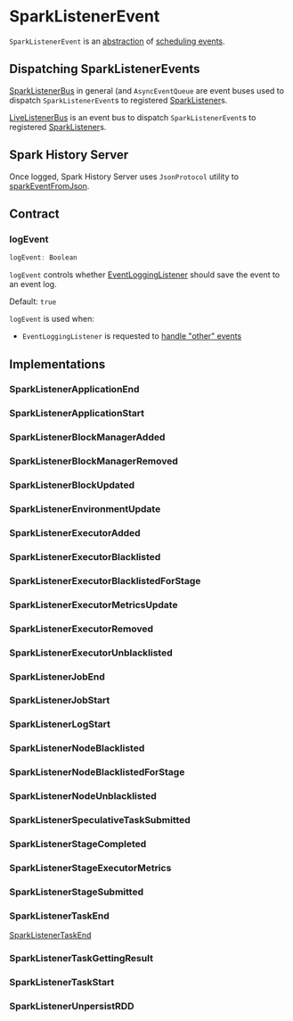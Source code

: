 # SparkListenerEvent

`SparkListenerEvent` is an [abstraction](#contract) of [scheduling events](#implementations).

## Dispatching SparkListenerEvents

[SparkListenerBus](SparkListenerBus.md) in general (and `AsyncEventQueue` are event buses used to dispatch `SparkListenerEvent`s to registered [SparkListener](SparkListenerInterface.md)s.

[LiveListenerBus](scheduler/LiveListenerBus.md) is an event bus to dispatch `SparkListenerEvent`s to registered [SparkListener](SparkListenerInterface.md)s.

## Spark History Server

Once logged, Spark History Server uses `JsonProtocol` utility to [sparkEventFromJson](history-server/JsonProtocol.md#sparkEventFromJson).

## Contract

### <span id="logEvent"> logEvent

```scala
logEvent: Boolean
```

`logEvent` controls whether [EventLoggingListener](history-server/EventLoggingListener.md) should save the event to an event log.

Default: `true`

`logEvent` is used when:

* `EventLoggingListener` is requested to [handle "other" events](history-server/EventLoggingListener.md#onOtherEvent)

## Implementations

### <span id="SparkListenerApplicationEnd"> SparkListenerApplicationEnd

### <span id="SparkListenerApplicationStart"> SparkListenerApplicationStart

### <span id="SparkListenerBlockManagerAdded"> SparkListenerBlockManagerAdded

### <span id="SparkListenerBlockManagerRemoved"> SparkListenerBlockManagerRemoved

### <span id="SparkListenerBlockUpdated"> SparkListenerBlockUpdated

### <span id="SparkListenerEnvironmentUpdate"> SparkListenerEnvironmentUpdate

### <span id="SparkListenerExecutorAdded"> SparkListenerExecutorAdded

### <span id="SparkListenerExecutorBlacklisted"> SparkListenerExecutorBlacklisted

### <span id="SparkListenerExecutorBlacklistedForStage"> SparkListenerExecutorBlacklistedForStage

### <span id="SparkListenerExecutorMetricsUpdate"> SparkListenerExecutorMetricsUpdate

### <span id="SparkListenerExecutorRemoved"> SparkListenerExecutorRemoved

### <span id="SparkListenerExecutorUnblacklisted"> SparkListenerExecutorUnblacklisted

### <span id="SparkListenerJobEnd"> SparkListenerJobEnd

### <span id="SparkListenerJobStart"> SparkListenerJobStart

### <span id="SparkListenerLogStart"> SparkListenerLogStart

### <span id="SparkListenerNodeBlacklisted"> SparkListenerNodeBlacklisted

### <span id="SparkListenerNodeBlacklistedForStage"> SparkListenerNodeBlacklistedForStage

### <span id="SparkListenerNodeUnblacklisted"> SparkListenerNodeUnblacklisted

### <span id="SparkListenerSpeculativeTaskSubmitted"> SparkListenerSpeculativeTaskSubmitted

### <span id="SparkListenerStageCompleted"> SparkListenerStageCompleted

### <span id="SparkListenerStageExecutorMetrics"> SparkListenerStageExecutorMetrics

### <span id="SparkListenerStageSubmitted"> SparkListenerStageSubmitted

### <span id="SparkListenerTaskEnd"> SparkListenerTaskEnd

[SparkListenerTaskEnd](SparkListenerTaskEnd.md)

### <span id="SparkListenerTaskGettingResult"> SparkListenerTaskGettingResult

### <span id="SparkListenerTaskStart"> SparkListenerTaskStart

### <span id="SparkListenerUnpersistRDD"> SparkListenerUnpersistRDD
